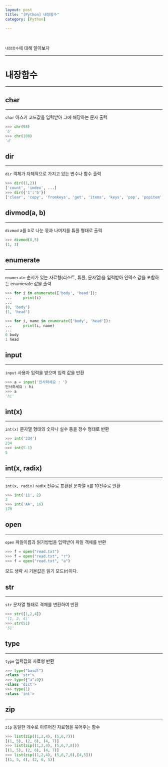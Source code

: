 ```yaml
---
layout: post
title: "[Python] 내장함수"
category: [Python]

---
```

<br>

`내장함수`에 대해 알아보자
<!-- more -->

<hr>


# 내장함수
---

## char
---
`char`
아스키 코드값을 입력받아 그에 해당하는 문자 출력
```python
>>> chr(98)
'b'
>>> chr(100)
'd'
```

## dir
---
`dir`
객체가 자체적으로 가지고 있는 변수나 함수 출력
```python
>>> dir((1,2))
['count', 'index', ...]
>>> dir({'1':'b'})
['clear', 'copy', 'fromkeys', 'get', 'items', 'keys', 'pop', 'popitem', 'setdefault', 'update', 'values', ...]
```

## divmod(a, b)
---
`divmod`
a를 b로 나눈 몫과 나머지를 튜플 형태로 출력
```python
>>> divmod(8,5)
(1, 3)
```

## enumerate
---
`enumerate`
순서가 있는 자료형(리스트, 튜플, 문자열)을 입력받아 인덱스 값을 포함하는 enumerate 값을 출력
```python
>>> for i in enumerate(['body', 'head']):
...     print(i)
...
(0, 'body')
(1, 'head')

>>> for i, name in enumerate(['body', 'head']):
...     print(i, name)
...
0 body
1 head
```

## input
---
`input`
사용자 입력을 받으며 입력 값을 반환
```python
>>> a = input('인사하세요 : ')
인사하세요 : hi
>>> a
'hi'
```

## int(x)
---
`int(x)`
문자열 형태의 숫자나 실수 등을 정수 형태로 반환
```python
>>> int('234')
234
>>> int(5.1)
5
```

## int(x, radix)
---
`int(x, radix)`
radix 진수로 표환된 문자열 x를 10진수로 반환
```python
>>> int('11', 2)
3
>>> int('AA', 16)
170
```


## open
---
`open`
파일이름과 읽기방법을 입력받아 파일 객체를 반환
```python
>>> f = open("read.txt")
>>> f = open("read.txt", "r")
>>> f = open("read.txt", "a")
```
모드 생략 시 기본값은 읽기 모드(r)이다.


## str
---
`str`
문자열 형태로 격체를 변환하여 반환
```python
>>> str([1,2,4])
'[1, 2, 4]'
>>> str(51)
'51'
```

## type
---
`type`
입력값의 자료형 반환
```python
>>> type("basdf")
<class 'str'>
>>> type({"a":0})
<class 'dict'>
>>> type(1)
<class 'int'>
```

## zip
---
`zip`
동일한 개수로 이루어진 자료형을 묶어주는 함수
```python
>>> list(zip((1,2,4), (5,6,7)))
[(1, 5), (2, 6), (4, 7)]
>>> list(zip((1,2,4), (5,6,7,8)))
[(1, 5), (2, 6), (4, 7)]
>>> list(zip((1,2,4), (5,6,7,8),[4,5]))
[(1, 5, 4), (2, 6, 5)]
```
